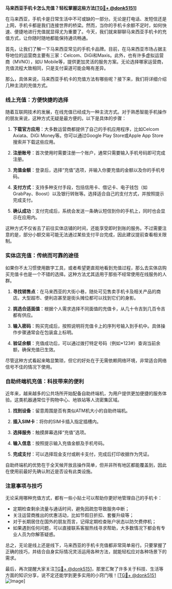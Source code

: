 **马来西亚手机卡怎么充值？轻松掌握这些方法[[TG💪+ @donk5151](https://t.me/s/donk5151)]**

在马来西亚，手机卡是日常生活中不可或缺的一部分。无论是打电话、发短信还是上网，手机卡都是我们连接世界的桥梁。然而，当你的手机卡余额不足时，如何快速、便捷地进行充值就显得尤为重要了。今天，我们就来聊聊马来西亚手机卡的充值方式，让你随时随地都能保持通讯畅通。

首先，让我们了解一下马来西亚常见的手机卡品牌。目前，在马来西亚市场占据主导地位的运营商主要有三家：Celcom、DiGi和Maxis。此外，也有许多虚拟运营商（MVNO），如U Mobile等，提供更加灵活的服务方案。无论选择哪家运营商，充值流程大致相同，只是支付渠道可能会略有差异。

那么，具体来说，马来西亚手机卡的充值方法有哪些呢？接下来，我们将详细介绍几种主流的充值方式。

### 线上充值：方便快捷的选择

随着互联网技术的发展，在线充值已经成为一种主流方式。对于熟悉智能手机操作的朋友来说，这种方式无疑是最方便的。以下是具体的步骤：

1. **下载官方应用**：大多数运营商都提供了自己的手机应用程序，比如Celcom Axiata、DiGi Money等。你可以通过Google Play Store或Apple App Store搜索并下载这些应用。
   
2. **注册账号**：首次使用时需要注册一个账户，通常只需要输入手机号码即可完成注册。

3. **充值金额**：登录后，选择“充值”选项，并输入你要充值的金额以及你的手机号码。

4. **支付方式**：支持多种支付手段，包括信用卡、借记卡、电子钱包（如GrabPay、Boost）以及银行转账等。选择适合自己的支付方式，并按照提示完成支付。

5. **确认成功**：支付完成后，系统会发送一条确认短信到你的手机上，同时也会显示在应用内。

这种方式不仅省去了前往实体店铺的时间，还能享受即时到账的服务。不过需要注意的是，部分小额交易可能无法通过某些支付平台完成，因此建议提前查看相关限制。

### 实体店充值：传统而可靠的途径

如果你不太习惯使用数字工具，或者希望更直观地看到充值过程，那么去实体店购买充值卡也是一个不错的选择。这种方法尤其适用于那些不经常使用在线服务的人群。

1. **寻找销售点**：在马来西亚的大街小巷，随处可见售卖手机卡及相关产品的商店。大型超市、便利店甚至是街头摊位都可以找到它们的身影。

2. **挑选合适面值**：根据个人需求选择不同面值的充值卡，从几十令吉到几百令吉都有供应。

3. **输入密码**：购买完成后，按照说明将充值卡上的序列号输入到手机中。具体操作步骤通常会在包装盒上标明。

4. **验证余额**：充值成功后，可以通过拨打特定号码（例如*123#）查询当前余额，确保充值已生效。

尽管这种方式看起来略显繁琐，但它的好处在于无需依赖网络环境，非常适合网络信号不佳的情况下使用。

### 自助终端机充值：科技带来的便利

近年来，越来越多的公共场所开始配备自助终端机，为用户提供更加便捷的服务体验。这类机器通常位于购物中心、地铁站等人流密集区域。

1. **找到设备**：留意周围是否有类似ATM机大小的自助终端机。

2. **插入SIM卡**：将你的SIM卡插入指定插槽内。

3. **选择服务**：触摸屏幕选择“充值”选项。

4. **输入信息**：按照提示输入充值金额及手机号码。

5. **完成支付**：可以选择现金支付或刷卡支付，完成后打印收据作为凭证。

自助终端机的优势在于全天候开放且操作简单，但并非所有地区都能覆盖到，因此在使用前最好先确认附近是否设有此类设施。

### 注意事项与技巧

无论采用哪种充值方式，都有一些小贴士可以帮助你更好地管理自己的手机卡：

- 定期检查剩余流量与通话时间，避免因疏忽导致服务中断；
- 关注运营商推出的优惠活动，比如节假日折扣、套餐升级等；
- 对于长期居住在国外的朋友而言，记得定期检查账户状态以防欠费停机；
- 如果遇到任何问题，可以直接联系客服热线寻求帮助，大多数情况下都会有专业人员为你解答疑惑。

总之，无论是线上还是线下，马来西亚的手机卡充值都非常简单易行。只要掌握了正确的技巧，并结合自身实际情况灵活运用各种方法，就能轻松应对各种场景下的需求。

最后，再次提醒大家关注[TG💪+ @donk5151](https://t.me/s/donk5151)，那里汇聚了许多关于科技、生活等方面的知识分享，说不定还能学到更多实用的小窍门哦！[[TG💪+ @donk5151](https://t.me/s/donk5151) ![Image](https://i.postimg.cc/rwNCRYN7/Snipaste-2025-04-30-17-27-05.png)]